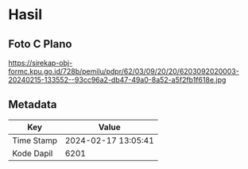# Hasil

## Foto C Plano

https://sirekap-obj-formc.kpu.go.id/728b/pemilu/pdpr/62/03/09/20/20/6203092020003-20240215-133552--93cc96a2-db47-49a0-8a52-a5f2fb1f618e.jpg


## Metadata

| Key        | Value               |
| ---------- | ------------------- |
| Time Stamp | 2024-02-17 13:05:41 |
| Kode Dapil | 6201                |



